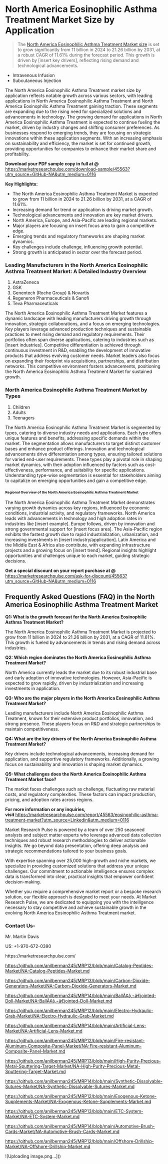 <h1>North America Eosinophilic Asthma Treatment Market&nbsp;Size by Application</h1><blockquote><p>The <a href="https://marketresearchpulse.com/download-sample/45563?utm_source=GitHub-NA&amp;utm_medium=0116">North America Eosinophilic Asthma Treatment Market size</a> is set to grow significantly from 11 billion in 2024 to 21.26 billion by 2031, at a robust CAGR of 11.61% during the forecast period. This growth is driven by [insert key drivers], reflecting rising demand and technological advancements.</p></blockquote><ul><li>Intravenous Infusion<li> Subcutaneous Injection</li></ul><p>The North America Eosinophilic Asthma Treatment market size by application reflects notable growth across various sectors, with leading applications in North America Eosinophilic Asthma Treatment and North America Eosinophilic Asthma Treatment gaining traction. These segments are expanding due to the rising need for specialized solutions and advancements in technology. The growing demand for applications in North America Eosinophilic Asthma Treatment is expected to continue fueling the market, driven by industry changes and shifting consumer preferences. As businesses respond to emerging trends, they are focusing on strategic innovations within these application segments. With an increasing emphasis on sustainability and efficiency, the market is set for continued growth, providing opportunities for companies to enhance their market share and profitability.</p><p><strong>Download your PDF sample copy in full at @ </strong><a href="https://marketresearchpulse.com/download-sample/45563?utm_source=GitHub-NA&amp;utm_medium=0116">https://marketresearchpulse.com/download-sample/45563?utm_source=GitHub-NA&amp;utm_medium=0116</a></p><p><strong>Key Highlights: </strong></p><ul><li>The North America Eosinophilic Asthma Treatment Market is expected to grow from 11 billion in 2024 to 21.26 billion by 2031, at a CAGR of 11.61%.</li><li>Increasing demand for trend or application is driving market growth.</li><li>Technological advancements and innovation are key market drivers.</li><li>North America, Europe, and Asia-Pacific are leading regional markets.</li><li>Major players are focusing on insert focus area to gain a competitive edge.</li><li>Emerging trends and regulatory frameworks are shaping market dynamics.</li><li>Key challenges include challenge, influencing growth potential.</li><li>Strong growth is anticipated in sector over the forecast period.</li></ul><h3>Leading Manufacturers in the North America Eosinophilic Asthma Treatment Market: A Detailed Industry Overview</h3><ol><li>AstraZeneca</li><li>GSK</li><li>Genentech (Roche Group) & Novartis</li><li>Regeneron Pharmaceuticals & Sanofi</li><li>Teva Pharmaceuticals</li></ol><div class="flex max-w-full flex-col flex-grow"><div class="min-h-8 text-message flex w-full flex-col items-end gap-2 whitespace-normal break-words [.text-message+&amp;]:mt-5" dir="auto" data-message-author-role="assistant" data-message-id="fd8432e4-4910-450d-b182-61b7bfb0a01f" data-message-model-slug="gpt-4o"><div class="flex w-full flex-col gap-1 empty:hidden first:pt-[3px]"><div class="markdown prose w-full break-words dark:prose-invert light"><p>The North America Eosinophilic Asthma Treatment Market features a dynamic landscape with leading manufacturers driving growth through innovation, strategic collaborations, and a focus on emerging technologies. Key players leverage advanced production techniques and sustainable practices to meet rising demand and regulatory requirements. Their portfolios often span diverse applications, catering to industries such as [insert industries]. Competitive differentiation is achieved through continuous investment in R&amp;D, enabling the development of innovative products that address evolving customer needs. Market leaders also focus on expanding their footprint via acquisitions, partnerships, and distribution networks. This competitive environment fosters advancements, positioning the North America Eosinophilic Asthma Treatment Market for sustained growth.</p></div></div></div></div><h3>North America Eosinophilic Asthma Treatment Market by Types</h3><ol><li>Children<li> Adults<li> Teenagers</li></ol><div class="flex max-w-full flex-col flex-grow"><div class="min-h-8 text-message flex w-full flex-col items-end gap-2 whitespace-normal break-words [.text-message+&amp;]:mt-5" dir="auto" data-message-author-role="assistant" data-message-id="084470be-0bb7-4664-bddf-5156b4f41249" data-message-model-slug="gpt-4o-mini"><div class="flex w-full flex-col gap-1 empty:hidden first:pt-[3px]"><div class="markdown prose w-full break-words dark:prose-invert light"><p>The North America Eosinophilic Asthma Treatment Market is segmented by types, catering to diverse industry needs and applications. Each type offers unique features and benefits, addressing specific demands within the market. The segmentation allows manufacturers to target distinct customer bases and enhance product offerings. Innovation and technological advancements drive differentiation among types, ensuring tailored solutions for varied end-user requirements. These types play a pivotal role in shaping market dynamics, with their adoption influenced by factors such as cost-effectiveness, performance, and suitability for specific applications. Understanding type-wise segmentation is essential for stakeholders aiming to capitalize on emerging opportunities and gain a competitive edge.</p></div></div></div></div><h3><span style="font-size: 11px;">Regional Overview of the North America Eosinophilic Asthma Treatment Market</span></h3><div class="flex max-w-full flex-col flex-grow"><div class="min-h-8 text-message flex w-full flex-col items-end gap-2 whitespace-normal break-words [.text-message+&amp;]:mt-5" dir="auto" data-message-author-role="assistant" data-message-id="e9038762-ce64-4e30-91c9-9bd413514231" data-message-model-slug="gpt-4o-mini"><div class="flex w-full flex-col gap-1 empty:hidden first:pt-[3px]"><div class="markdown prose w-full break-words dark:prose-invert light"><p>The North America Eosinophilic Asthma Treatment Market demonstrates varying growth dynamics across key regions, influenced by economic conditions, industrial activity, and regulatory frameworks. North America leads with advancements in technology and high adoption rates in industries like [insert example]. Europe follows, driven by innovation and strong governmental support for [insert focus area]. The Asia-Pacific region exhibits the fastest growth due to rapid industrialization, urbanization, and increasing investments in [insert industry/application]. Latin America and the Middle East &amp; Africa also contribute, with expanding infrastructure projects and a growing focus on [insert trend]. Regional insights highlight opportunities and challenges unique to each market, guiding strategic decisions.</p></div></div></div></div><p><strong>Get a special discount on your report purchase at @ </strong><a href="https://marketresearchpulse.com/ask-for-discount/45563?utm_source=GitHub-NA&amp;utm_medium=0116">https://marketresearchpulse.com/ask-for-discount/45563?utm_source=GitHub-NA&amp;utm_medium=0116</a></p><h2>Frequently Asked Questions (FAQ) in the North America Eosinophilic Asthma Treatment Market</h2><p><strong>Q1: What is the growth forecast for the North America Eosinophilic Asthma Treatment Market?</strong></p><p>The North America Eosinophilic Asthma Treatment Market is projected to grow from 11 billion in 2024 to 21.26 billion by 2031, at a CAGR of 11.61%. This growth is fueled by advancements in trends and rising demand across industries.</p><p><strong>Q2: Which region dominates the North America Eosinophilic Asthma Treatment Market?</strong></p><p>North America currently leads the market due to its robust industrial base and early adoption of innovative technologies. However, Asia-Pacific is expected to grow rapidly, driven by industrialization and increasing investments in application.</p><p><strong>Q3: Who are the major players in the North America Eosinophilic Asthma Treatment Market?</strong></p><p>Leading manufacturers include North America Eosinophilic Asthma Treatment, known for their extensive product portfolios, innovation, and strong presence. These players focus on R&amp;D and strategic partnerships to maintain competitiveness.</p><p><strong>Q4: What are the key drivers of the North America Eosinophilic Asthma Treatment Market?</strong></p><p>Key drivers include technological advancements, increasing demand for application, and supportive regulatory frameworks. Additionally, a growing focus on sustainability and innovation is shaping market dynamics.</p><p><strong>Q5: What challenges does the North America Eosinophilic Asthma Treatment Market face?</strong></p><p>The market faces challenges such as challenge, fluctuating raw material costs, and regulatory complexities. These factors can impact production, pricing, and adoption rates across regions.</p><p><strong>For more information or any inquiries, visit&nbsp;</strong><a href="https://marketresearchpulse.com/report/45563/eosinophilic-asthma-treatment-market?utm_source=Linkedin&utm_medium=0116">https://marketresearchpulse.com/report/45563/eosinophilic-asthma-treatment-market?utm_source=Linkedin&utm_medium=0116</a></p><p>Market Research Pulse is powered by a team of over 250 seasoned analysts and subject matter experts who leverage advanced data collection techniques and robust research methodologies to deliver actionable insights. We go beyond data presentation, offering deep analysis and strategic recommendations tailored to your business goals.</p><p>With expertise spanning over 25,000 high-growth and niche markets, we specialize in providing customized solutions that address your unique challenges. Our commitment to actionable intelligence ensures complex data is transformed into clear, practical insights that empower confident decision-making.</p><p>Whether you require a comprehensive market report or a bespoke research solution, our flexible approach is designed to meet your needs. At Market Research Pulse, we are dedicated to equipping you with the intelligence necessary to stay competitive and achieve sustainable growth in the evolving North America Eosinophilic Asthma Treatment market.</p><h3><strong>Contact Us-</strong></h3><p>Mr. Martin Davis</p><p>US: +1-970-672-0390</p><p>https://marketresearchpulse.com/</p><p><a href="https://github.com/anilberman245/MRP12/blob/main/Catalog-Peptides-Market/NA-Catalog-Peptides-Market.md">https://github.com/anilberman245/MRP12/blob/main/Catalog-Peptides-Market/NA-Catalog-Peptides-Market.md</a></p><p><a href="https://github.com/anilberman245/MRP13/blob/main/Carbon-Dioxide-Generators-Market/NA-Carbon-Dioxide-Generators-Market.md">https://github.com/anilberman245/MRP13/blob/main/Carbon-Dioxide-Generators-Market/NA-Carbon-Dioxide-Generators-Market.md</a></p><p><a href="https://github.com/anilberman245/MRP14/blob/main/BallÃ¢â‚¬â€jointed-Doll-Market/NA-BallÃ¢â‚¬â€jointed-Doll-Market.md">https://github.com/anilberman245/MRP14/blob/main/BallÃ¢â‚¬â€jointed-Doll-Market/NA-BallÃ¢â‚¬â€jointed-Doll-Market.md</a></p><p><a href="https://github.com/anilberman245/MRP12/blob/main/Electro-Hydraulic-Grab-Market/NA-Electro-Hydraulic-Grab-Market.md">https://github.com/anilberman245/MRP12/blob/main/Electro-Hydraulic-Grab-Market/NA-Electro-Hydraulic-Grab-Market.md</a></p><p><a href="https://github.com/anilberman245/MRP14/blob/main/Artificial-Lens-Market/NA-Artificial-Lens-Market.md">https://github.com/anilberman245/MRP14/blob/main/Artificial-Lens-Market/NA-Artificial-Lens-Market.md</a></p><p><a href="https://github.com/anilberman245/MRP12/blob/main/Fire-resistant-Aluminum-Composite-Panel-Market/NA-Fire-resistant-Aluminum-Composite-Panel-Market.md">https://github.com/anilberman245/MRP12/blob/main/Fire-resistant-Aluminum-Composite-Panel-Market/NA-Fire-resistant-Aluminum-Composite-Panel-Market.md</a></p><p><a href="https://github.com/anilberman245/MRP13/blob/main/High-Purity-Precious-Metal-Sputtering-Target-Market/NA-High-Purity-Precious-Metal-Sputtering-Target-Market.md">https://github.com/anilberman245/MRP13/blob/main/High-Purity-Precious-Metal-Sputtering-Target-Market/NA-High-Purity-Precious-Metal-Sputtering-Target-Market.md</a></p><p><a href="https://github.com/anilberman245/MRP14/blob/main/Synthetic-Dissolvable-Sutures-Market/NA-Synthetic-Dissolvable-Sutures-Market.md">https://github.com/anilberman245/MRP14/blob/main/Synthetic-Dissolvable-Sutures-Market/NA-Synthetic-Dissolvable-Sutures-Market.md</a></p><p><a href="https://github.com/anilberman245/MRP12/blob/main/Exogenous-Ketone-Supplements-Market/NA-Exogenous-Ketone-Supplements-Market.md">https://github.com/anilberman245/MRP12/blob/main/Exogenous-Ketone-Supplements-Market/NA-Exogenous-Ketone-Supplements-Market.md</a></p><p><a href="https://github.com/anilberman245/MRP13/blob/main/ETC-System-Market/NA-ETC-System-Market.md">https://github.com/anilberman245/MRP13/blob/main/ETC-System-Market/NA-ETC-System-Market.md</a></p><p><a href="https://github.com/anilberman245/MRP14/blob/main/Automotive-Brush-Cards-Market/NA-Automotive-Brush-Cards-Market.md">https://github.com/anilberman245/MRP14/blob/main/Automotive-Brush-Cards-Market/NA-Automotive-Brush-Cards-Market.md</a></p><p><a href="https://github.com/anilberman245/MRP12/blob/main/Offshore-Drillship-Market/NA-Offshore-Drillship-Market.md">https://github.com/anilberman245/MRP12/blob/main/Offshore-Drillship-Market/NA-Offshore-Drillship-Market.md</a></p>
![Uploading image.png…]()
